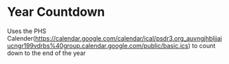 # Year Countdown
Uses the PHS Calender(https://calendar.google.com/calendar/ical/psdr3.org_auvngjhbljjajucngr199vdrbs%40group.calendar.google.com/public/basic.ics) to count down to the end of the year
